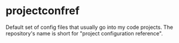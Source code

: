 # projectconfref
Default set of config files that usually go into my code projects. The repository's name is short for "project configuration reference".
